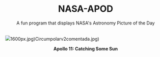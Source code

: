<div align="center">
  <h1>
    NASA-APOD
  </h1>
</div>
  
<div align="center">
  A fun program that displays NASA's Astronomy Picture of the Day
</div>

<br>

![](https://apod.nasa.gov/apod/image/2307/AS11-40-5872HR.jpg)1600px.jpg)Circumpolarv2comentada.jpg)

<p align = "center">
  <b>Apollo 11: Catching Some Sun</b>
</p>
